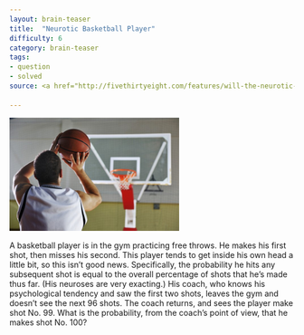 ```yaml
---
layout: brain-teaser
title:  "Neurotic Basketball Player"
difficulty: 6
category: brain-teaser
tags:
- question
- solved
source: <a href="http://fivethirtyeight.com/features/will-the-neurotic-basketball-player-make-his-next-free-throw/">The Riddler</a>

---
```


<img src="free-throw.jpg" alt="Free Throw" style="width:300px;"/>

A basketball player is in the gym practicing free throws. He makes his first shot, then misses his second. This player tends to get inside his own head a little bit, so this isn’t good news. Specifically, the probability he hits any subsequent shot is equal to the overall percentage of shots that he’s made thus far. (His neuroses are very exacting.) His coach, who knows his psychological tendency and saw the first two shots, leaves the gym and doesn’t see the next 96 shots. The coach returns, and sees the player make shot No. 99. What is the probability, from the coach’s point of view, that he makes shot No. 100?



